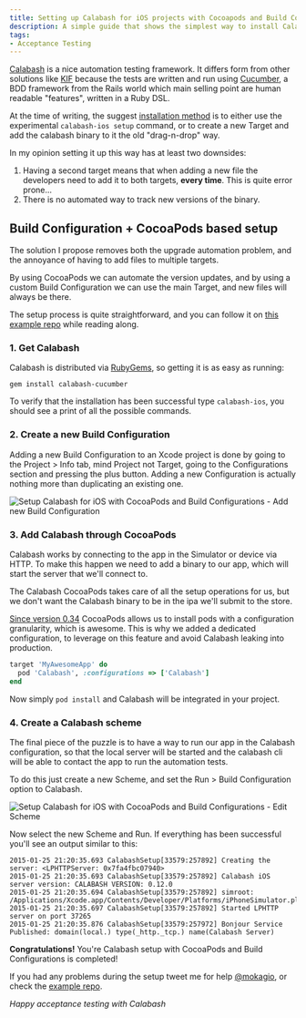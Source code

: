 ```yaml
---
title: Setting up Calabash for iOS projects with Cocoapods and Build Configurations
description: A simple guide that shows the simplest way to install Calabash on an iOS project, by using Build Configurations and CocoaPods.
tags:
- Acceptance Testing
---
```


[Calabash](http://calaba.sh/) is a nice automation testing framework. It differs form from other solutions like [KIF](https://github.com/kif-framework/KIF) because the tests are written and run using [Cucumber](http://cukes.info/), a BDD framework from the Rails world which main selling point are human readable "features", written in a Ruby DSL.

At the time of writing, the suggest [installation method](https://github.com/calabash/calabash-ios#installation) is to either use the experimental `calabash-ios setup` command, or to create a new Target and add the calabash binary to it the old "drag-n-drop" way. 

In my opinion setting it up this way has at least two downsides:

1. Having a second target means that when adding a new file the developers need to add it to both targets, **every time**. This is quite error prone...
2. There is no automated way to track new versions of the binary.

## Build Configuration + CocoaPods based setup

The solution I propose removes both the upgrade automation problem, and the annoyance of having to add files to multiple targets.

By using CocoaPods we can automate the version updates, and by using a custom Build Configuration we can use the main Target, and new files will always be there.

The setup process is quite straightforward, and you can follow it on [this example repo](https://github.com/mokagio/setup-calabash-ios) while reading along.

### 1. Get Calabash

Calabash is distributed via [RubyGems](https://rubygems.org/), so getting it is as easy as running:

```text
gem install calabash-cucumber
```

To verify that the installation has been successful type `calabash-ios`, you should see a print of all the possible commands.

### 2. Create a new Build Configuration

Adding a new Build Configuration to an Xcode project is done by going to the Project > Info tab, mind Project not Target, going to the Configurations section and pressing the plus button. Adding a new Configuration is actually nothing more than duplicating an existing one. 


<img src="https://s3.amazonaws.com/mokacoding/2015-01-25-setup-calabash-ios-add-build-configuration.jpg" alt="Setup Calabash for iOS with CocoaPods and Build Configurations - Add new Build Configuration"/>

### 3. Add Calabash through CocoaPods

Calabash works by connecting to the app in the Simulator or device via HTTP. To make this happen we need to add a binary to our app, which will start the server that we'll connect to.

The Calabash CocoaPods takes care of all the setup operations for us, but we don't want the Calabash binary to be in the ipa we'll submit to the store.

[Since version 0.34](http://blog.cocoapods.org/CocoaPods-0.34/) CocoaPods allows us to install pods with a configuration granularity, which is awesome. This is why we added a dedicated configuration, to leverage on this feature and avoid Calabash leaking into production.

```ruby
target 'MyAwesomeApp' do
  pod 'Calabash', :configurations => ['Calabash']
end
```

Now simply `pod install` and Calabash will be integrated in your project.

### 4. Create a Calabash scheme

The final piece of the puzzle is to have a way to run our app in the Calabash configuration, so that the local server will be started and the calabash cli will be able to contact the app to run the automation tests.

To do this just create a new Scheme, and set the Run > Build Configuration option to Calabash.

<img src="https://s3.amazonaws.com/mokacoding/2015-01-25-setup-calabash-ios-edit-scheme.jpg" alt="Setup Calabash for iOS with CocoaPods and Build Configurations - Edit Scheme"/>

Now select the new Scheme and Run. If everything has been successful you'll see an output similar to this:

```text
2015-01-25 21:20:35.693 CalabashSetup[33579:257892] Creating the server: <LPHTTPServer: 0x7fa4fbc07940>
2015-01-25 21:20:35.693 CalabashSetup[33579:257892] Calabash iOS server version: CALABASH VERSION: 0.12.0
2015-01-25 21:20:35.694 CalabashSetup[33579:257892] simroot: /Applications/Xcode.app/Contents/Developer/Platforms/iPhoneSimulator.platform/Developer/SDKs/iPhoneSimulator.sdk
2015-01-25 21:20:35.697 CalabashSetup[33579:257892] Started LPHTTP server on port 37265
2015-01-25 21:20:35.876 CalabashSetup[33579:257972] Bonjour Service Published: domain(local.) type(_http._tcp.) name(Calabash Server)
```
**Congratulations!** You're Calabash setup with CocoaPods and Build Configurations is completed!

If you had any problems during the setup tweet me for help [@mokagio](https://twitter.com/mokagio), or check the [example repo](https://github.com/mokagio/setup-calabash-ios).

_Happy acceptance testing with Calabash_
